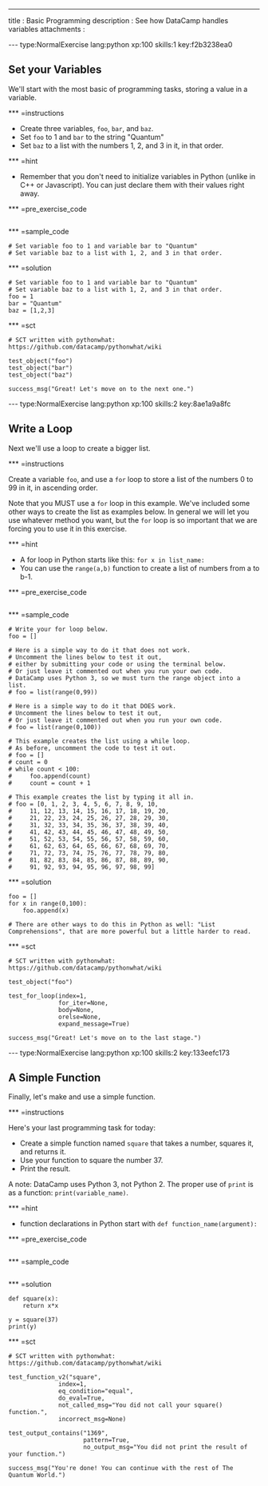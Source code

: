 ---
title       : Basic Programming
description : See how DataCamp handles variables
attachments :


--- type:NormalExercise lang:python xp:100 skills:1 key:f2b3238ea0
## Set your Variables

We'll start with the most basic of programming tasks, storing a value in a variable.

*** =instructions
- Create three variables, `foo`, `bar`, and `baz`.
- Set `foo` to 1 and `bar` to the string "Quantum"
- Set `baz` to a list with the numbers 1, 2, and 3 in it, in that order.

*** =hint
- Remember that you don't need to initialize variables in Python (unlike in C++ or Javascript). You can just declare them with their values right away.

*** =pre_exercise_code
```{python}

```

*** =sample_code
```{python}
# Set variable foo to 1 and variable bar to "Quantum"
# Set variable baz to a list with 1, 2, and 3 in that order.

```

*** =solution
```{python}
# Set variable foo to 1 and variable bar to "Quantum"
# Set variable baz to a list with 1, 2, and 3 in that order.
foo = 1
bar = "Quantum"
baz = [1,2,3]

```

*** =sct
```{python}
# SCT written with pythonwhat: https://github.com/datacamp/pythonwhat/wiki

test_object("foo")
test_object("bar")
test_object("baz")

success_msg("Great! Let's move on to the next one.")
```

--- type:NormalExercise lang:python xp:100 skills:2 key:8ae1a9a8fc
## Write a Loop

Next we'll use a loop to create a bigger list.

*** =instructions

Create a variable `foo`, and use a `for` loop to store a list of the numbers 0 to 99 in it, in ascending order.

Note that you MUST use a `for` loop in this example. We've included some other ways to create the list as examples below. In general we will let you use whatever method you want, but the `for` loop is so important that we are forcing you to use it in this exercise.

*** =hint
- A for loop in Python starts like this: `for x in list_name:`
- You can use the `range(a,b)` function to create a list of numbers from a to b-1.

*** =pre_exercise_code
```{python}

```

*** =sample_code
```{python}
# Write your for loop below.
foo = []

# Here is a simple way to do it that does not work.
# Uncomment the lines below to test it out,
# either by submitting your code or using the terminal below.
# Or just leave it commented out when you run your own code.
# DataCamp uses Python 3, so we must turn the range object into a list.
# foo = list(range(0,99))

# Here is a simple way to do it that DOES work.
# Uncomment the lines below to test it out,
# Or just leave it commented out when you run your own code.
# foo = list(range(0,100))

# This example creates the list using a while loop.
# As before, uncomment the code to test it out.
# foo = []
# count = 0
# while count < 100:
#     foo.append(count)
#     count = count + 1

# This example creates the list by typing it all in.
# foo = [0, 1, 2, 3, 4, 5, 6, 7, 8, 9, 10, 
#     11, 12, 13, 14, 15, 16, 17, 18, 19, 20, 
#     21, 22, 23, 24, 25, 26, 27, 28, 29, 30, 
#     31, 32, 33, 34, 35, 36, 37, 38, 39, 40, 
#     41, 42, 43, 44, 45, 46, 47, 48, 49, 50, 
#     51, 52, 53, 54, 55, 56, 57, 58, 59, 60, 
#     61, 62, 63, 64, 65, 66, 67, 68, 69, 70, 
#     71, 72, 73, 74, 75, 76, 77, 78, 79, 80, 
#     81, 82, 83, 84, 85, 86, 87, 88, 89, 90, 
#     91, 92, 93, 94, 95, 96, 97, 98, 99]

```

*** =solution
```{python}
foo = []
for x in range(0,100):
    foo.append(x)

# There are other ways to do this in Python as well: "List Comprehensions", that are more powerful but a little harder to read.

```

*** =sct
```{python}
# SCT written with pythonwhat: https://github.com/datacamp/pythonwhat/wiki

test_object("foo")

test_for_loop(index=1,
              for_iter=None,
              body=None,
              orelse=None,
              expand_message=True)

success_msg("Great! Let's move on to the last stage.")

```

--- type:NormalExercise lang:python xp:100 skills:2 key:133eefc173
## A Simple Function

Finally, let's make and use a simple function.

*** =instructions

Here's your last programming task for today: 
- Create a simple function named `square` that takes a number, squares it, and returns it.
- Use your function to square the number 37.
- Print the result.

A note: DataCamp uses Python 3, not Python 2. The proper use of `print` is as a function: `print(variable_name)`.

*** =hint

- function declarations in Python start with `def function_name(argument):`

*** =pre_exercise_code
```{python}

```

*** =sample_code
```{python}

```

*** =solution
```{python}
def square(x):
    return x*x

y = square(37)
print(y)
```

*** =sct
```{python}
# SCT written with pythonwhat: https://github.com/datacamp/pythonwhat/wiki

test_function_v2("square",
              index=1,
              eq_condition="equal",
              do_eval=True,
              not_called_msg="You did not call your square() function.",
              incorrect_msg=None)

test_output_contains("1369",
                     pattern=True,
                     no_output_msg="You did not print the result of your function.")

success_msg("You're done! You can continue with the rest of The Quantum World.")

```
